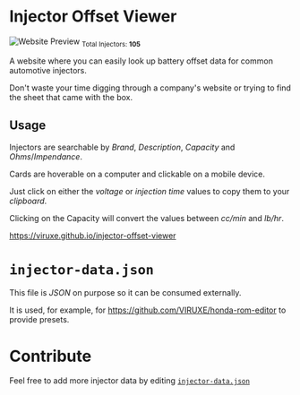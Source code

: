 # Injector Offset Viewer

![Website Preview](https://github.com/user-attachments/assets/8fe10b45-f620-494e-b4a7-530fd68f3f0b)
<sub>Total Injectors: **105**</sub>

A website where you can easily look up battery offset data for common automotive injectors.

Don't waste your time digging through a company's website or trying to find the sheet that came with the box.

## Usage

Injectors are searchable by _Brand_, _Description_, _Capacity_ and _Ohms_/_Impendance_.

Cards are hoverable on a computer and clickable on a mobile device.

Just click on either the _voltage_ or _injection time_ values to copy them to your _clipboard_.

Clicking on the Capacity will convert the values between _cc/min_ and _lb/hr_.

https://viruxe.github.io/injector-offset-viewer

# `injector-data.json`

This file is _JSON_ on purpose so it can be consumed externally.

It is used, for example, for https://github.com/VIRUXE/honda-rom-editor to provide presets.

# Contribute

Feel free to add more injector data by editing [`injector-data.json`](https://github.com/VIRUXE/injector-offset-viewer/edit/main/injector-data.json)
